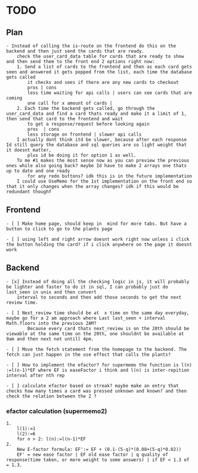 # TODO

## Plan

    - Instead of calling the is-route on the frontend do this on the backend and then just send the cards that are ready. 
        check the user_card_data table for cards that are ready to show and then send them to the front end 2 options right now:
        1. Send a list of cards to the frontend and then as each card gets seen and answered it gets popped from the list, each time the database gets called
            it checks and sees if there are any new cards to checkout
            pros | cons
            less time waiting for api calls | users can see cards that are coming 
            one call for x amount of cards |
        2. Each time the backend gets called, go through the user_card_data and find a card thats ready and make it a limit of 1, then send that card to the frontend and wait 
            to get a response/request before looking again
            pros  | cons
            less storage on frontend | slower api calls
        I actually dont think itd be slower, because after each response Id still query the database and sql queries are so light weight that it doesnt matter,
            plus id be doing it for option 1 as well. 
        To me #1 makes the most sense now as you can preview the previous ones while also going back? maybe Id have to make 2 arrays one thats up to date and one ready
            for any redo buttons? idk this is in the future implementation
        I could use UseMemo for the 1st implementation on the front end so that it only changes when the array changes? idk if this would be redundant thoughf 

## Frontend

    - [ ] Make home page, should keep in  mind for more tabs. But have a button to click to go to the plants page 
    
    - [ ] using left and right arrow doesnt work right now unless i click the button holding the card? if i click anywhere on the page it doesnt work

## Backend

    - [x] Instead of doing all the checking logic in js, it will probably be lighter and faster to do it in sql, I can probably just do last_seen in unix and then convert
        interval to seconds and then add those seconds to get the next review time.

    - [ ] Next_review time should be at  x time on the same day everyday, maybe go for a 2 am approach where Last last_seen + interval Math.floors into the previous 2AM?
            Because every card thats next_review is on the 20th should be viewable at the same time on the 20th, one shouldnt be available at 9am and then next not untill 4pm.

    - [ ] Move the fetch statement from the homepage to the backend. The fetch can just happen in the use effect that calls the plants?

    - [ ] How to implement the efactor? for supermemo the function is l(n) :=l(n-1)*EF where EF is easeFactor i think and l(n) is inter-repition interval after nth rep

    - [ ] calculate efactor based on streak? maybe make an entry that checks how many times a card was pressed unknown and known? and then check the relation between the 2 ?

### efactor calculation (supermemo2)

    1. 
        l(1):=1
        l(2):=6
        for n > 2: l(n):=l(n-1)*EF
    2. 
        New E-factor formula: EF':= EF + (0.1-(5-q)*(0.08+(5-q)*0.02))
        EF' = new ease factor | EF old ease factor | q quality of response(time taken, or more weight to some answers) | if EF < 1.3 ef = 1.3. 
